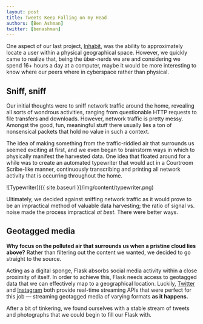 ```yaml
---
layout: post
title: Tweets Keep Falling on my Head
authors: [Ben Ashman]
twitter: [benashman]
---
```


One aspect of our last project, [Inhabit](http://vimeo.com/56106551), was the ability to approximately locate a user within a physical geographical space. However, we quickly came to realize that, being the über-nerds we are and considering we spend 16+ hours a day at a computer, maybe it would be more interesting to know where our peers where in cyberspace rather than physical.

## Sniff, sniff

Our initial thoughts were to sniff network traffic around the home, revealing all sorts of wondrous activities, ranging from questionable HTTP requests to file transfers and downloads. However, network traffic is pretty messy. Amongst the good, fun, meaningful stuff there usually lies a ton of nonsensical packets that hold no value in such a context.

The idea of making something from the traffic-riddled air that surrounds us seemed exciting at first, and we even began to brainstorm ways in which to physically manifest the harvested data. One idea that floated around for a while was to create an automated typewriter that would act in a Courtroom Scribe-like manner, continuously transcribing and printing all network activity that is occurring throughout the home.

![Typewriter]({{ site.baseurl }}/img/content/typewriter.png)

Ultimately, we decided against sniffing network traffic as it would prove to be an impractical method of valuable data harvesting; the ratio of signal vs. noise made the process impractical *at best*. There were better ways.

## Geotagged media

**Why focus on the polluted air that surrounds us when a pristine cloud lies above?**
Rather than filtering out the content we wanted, we decided to go straight to the source.


Acting as a digital sponge, Flask absorbs social media activity within a close proximity of itself. In order to achieve this, Flask needs access to geotagged data that we can effectively map to a geographical location. Luckily, [Twitter](https://dev.twitter.com/docs/streaming-apis) and [Instagram](http://instagram.com/developer/realtime/) both provide real-time streaming APIs that were perfect for this job — streaming geotagged media of varying formats **as it happens.**

After a bit of tinkering, we found ourselves with a stable stream of tweets and photographs that we could begin to fill our Flask with.




